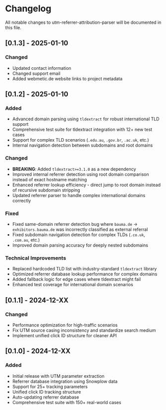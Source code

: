 # Changelog

All notable changes to utm-referrer-attribution-parser will be documented in this file.

## [0.1.3] - 2025-01-10

### Changed

- Updated contact information
- Changed support email
- Added webmetic.de website links to project metadata

## [0.1.2] - 2025-01-10

### Added

- Advanced domain parsing using `tldextract` for robust international TLD support
- Comprehensive test suite for tldextract integration with 12+ new test cases
- Support for complex TLD scenarios (`.edu.au`, `.gov.br`, `.ac.uk`, etc.)
- Internal navigation detection between subdomains and root domains

### Changed

- **BREAKING**: Added `tldextract>=3.1.0` as a new dependency
- Improved internal referrer detection using root domain comparison instead of exact hostname matching
- Enhanced referrer lookup efficiency - direct jump to root domain instead of recursive subdomain stripping
- Updated referrer parser to handle complex international domains correctly

### Fixed

- Fixed same-domain referrer detection bug where `bauma.de` → `exhibitors.bauma.de` was incorrectly classified as external referral
- Fixed subdomain navigation detection for complex TLDs (`.co.uk`, `.com.au`, etc.)
- Improved domain parsing accuracy for deeply nested subdomains

### Technical Improvements

- Replaced hardcoded TLD list with industry-standard `tldextract` library
- Optimized referrer database lookup performance for complex domains
- Added fallback logic for edge cases where tldextract might fail
- Enhanced test coverage for international domain scenarios

## [0.1.1] - 2024-12-XX

### Changed

- Performance optimization for high-traffic scenarios
- Fix UTM source casing inconsistency and standardize search medium
- Implement unified click ID structure for cleaner API

## [0.1.0] - 2024-12-XX

### Added

- Initial release with UTM parameter extraction
- Referrer database integration using Snowplow data
- Support for 25+ tracking parameters
- Unified click ID tracking structure
- Auto-updating referrer database
- Comprehensive test suite with 150+ real-world cases
